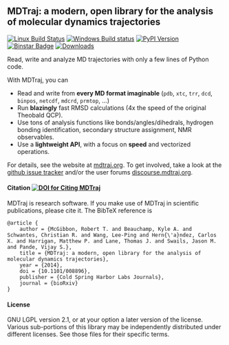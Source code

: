 ## MDTraj: a modern, open library for the analysis of molecular dynamics trajectories

[![Linux Build Status](https://travis-ci.org/mdtraj/mdtraj.svg?branch=master)](https://travis-ci.org/mdtraj/mdtraj)
[![Windows Build status](https://ci.appveyor.com/api/projects/status/sqjgx3jh14vuxks5/branch/master?svg=true)](https://ci.appveyor.com/project/rmcgibbo/mdtraj/branch/master)
[![PyPI Version](https://badge.fury.io/py/mdtraj.svg)](https://pypi.python.org/pypi/mdtraj)
[![Binstar Badge](https://binstar.org/omnia/mdtraj/badges/version.svg)](https://binstar.org/omnia/mdtraj)
[![Downloads](https://img.shields.io/pypi/dm/mdtraj.svg)](https://pypi.python.org/pypi/mdtraj)

Read, write and analyze MD trajectories with only a few lines of Python code.

With MDTraj, you can

- Read and write from **every MD format imaginable** (`pdb`, `xtc`, `trr`, `dcd`, `binpos`, `netcdf`, `mdcrd`, `prmtop`, ...)
- Run **blazingly** fast RMSD calculations (4x the speed of the original Theobald QCP).
- Use tons of analysis functions like bonds/angles/dihedrals, hydrogen bonding identification, secondary structure assignment, NMR observables.
- Use a **lightweight API**, with a focus on **speed** and vectorized operations.

For details, see the website at [mdtraj.org](http://mdtraj.org). To get involved,
take a look at the [github issue tracker](https://github.com/mdtraj/mdtraj/issues)
and/or the user forums [discourse.mdtraj.org](http://discourse.mdtraj.org).

####  Citation [![DOI for Citing MDTraj](https://img.shields.io/badge/DOI-10.1101%2F008896-blue.svg)](http://doi.org/10.1101/008896)

MDTraj is research software. If you make use of MDTraj in scientific publications, please cite it. The BibTeX reference is
```
@article {
	author = {McGibbon, Robert T. and Beauchamp, Kyle A. and Schwantes, Christian R. and Wang, Lee-Ping and Hern{\'a}ndez, Carlos X. and Harrigan, Matthew P. and Lane, Thomas J. and Swails, Jason M. and Pande, Vijay S.},
	title = {MDTraj: a modern, open library for the analysis of molecular dynamics trajectories},
	year = {2014},
	doi = {10.1101/008896},
	publisher = {Cold Spring Harbor Labs Journals},
	journal = {bioRxiv}
}
```

#### License

GNU LGPL version 2.1, or at your option a later version of the license.
Various sub-portions of this library may be independently distributed under
different licenses. See those files for their specific terms.
